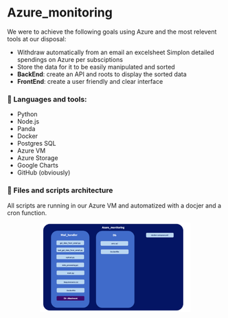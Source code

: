 # Azure_monitoring
We were to achieve the following goals using Azure and the most relevent tools at our disposal: 
- Withdraw automatically from an email an excelsheet  Simplon detailed spendings on Azure per subsciptions
- Store the data for it to be easily manipulated and sorted 
- **BackEnd**: create an API and roots to display the sorted data 
- **FrontEnd**: create a user friendly and clear interface 


### 🧰  Languages and tools: 
- Python
- Node.js
- Panda
- Docker
- Postgres SQL
- Azure VM
- Azure Storage 
- Google Charts 
- GitHub (obviously)

### 📁 Files and scripts architecture 
All scripts are running in our Azure VM and automatized with a docjer and a cron function. 

<p align="center">
  <img src="https://github.com/Tiphnm/Images/blob/master/Azure_Monitoring/Architecture_VM.png" width="350" title="hover text">
</p>


